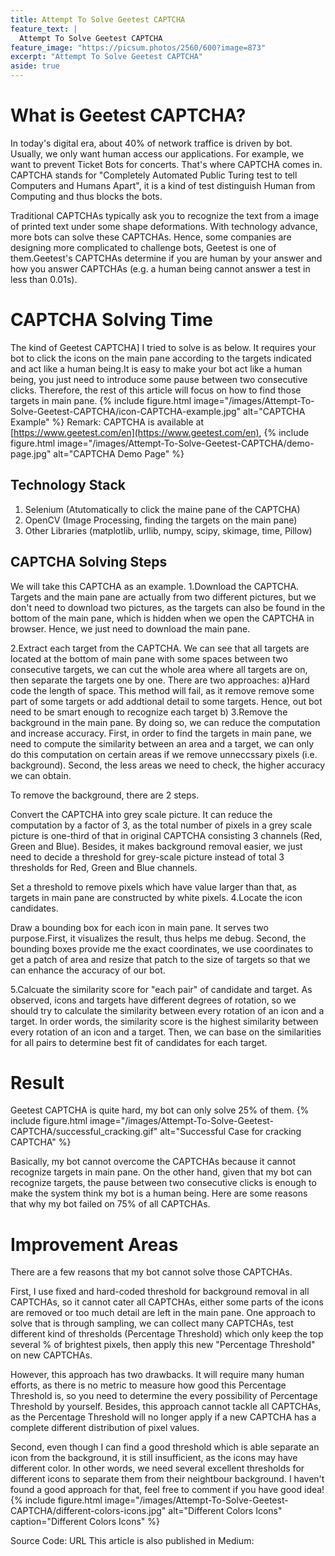 ```yaml
---
title: Attempt To Solve Geetest CAPTCHA
feature_text: |
  Attempt To Solve Geetest CAPTCHA
feature_image: "https://picsum.photos/2560/600?image=873"
excerpt: "Attempt To Solve Geetest CAPTCHA"
aside: true
---
```


# What is Geetest CAPTCHA?
In today's digital era, about 40% of network traffice is driven by bot. Usually, we only want human access our applications. For example, we want to prevent Ticket Bots for concerts. That's where CAPTCHA comes in. CAPTCHA stands for "Completely Automated Public Turing test to tell Computers and Humans Apart", it is a kind of test distinguish Human from Computing and thus blocks the bots.

Traditional CAPTCHAs typically ask you to recognize the text from a image of printed text under some shape deformations. With technology advance, more bots can solve these CAPTCHAs. Hence, some companies are designing more complicated to challenge bots, Geetest is one of them.Geetest's CAPTCHAs determine if you are human by your answer and how you answer CAPTCHAs (e.g. a human being cannot answer a test in less than 0.01s).

# CAPTCHA Solving Time
The kind of Geetest CAPTCHA] I tried to solve is as below. It requires your bot to click the icons on the main pane according to the targets indicated and act like a human being.It is easy to make your bot act like a human being, you just need to introduce some pause between two consecutive clicks. Therefore, the rest of this article will focus on how to find those targets in main pane.
{% include figure.html image="/images/Attempt-To-Solve-Geetest-CAPTCHA/icon-CAPTCHA-example.jpg" alt="CAPTCHA Example" %}
Remark: CAPTCHA is available at [https://www.geetest.com/en](https://www.geetest.com/en), 
{% include figure.html image="/images/Attempt-To-Solve-Geetest-CAPTCHA/demo-page.jpg" alt="CAPTCHA Demo Page" %}

## Technology Stack
1. Selenium (Atutomatically to click the maine pane of the CAPTCHA)
2. OpenCV (Image Processing, finding the targets on the main pane)
3. Other Libraries (matplotlib, urllib, numpy, scipy, skimage, time, Pillow)

## CAPTCHA Solving Steps
We will take this CAPTCHA as an example.
1.Download the CAPTCHA. Targets and the main pane are actually from two different pictures, but we don't need to download two pictures, as the targets can also be found in the bottom of the main pane, which is hidden when we open the CAPTCHA in browser. Hence, we just need to download the main pane.

2.Extract each target from the CAPTCHA. We can see that all targets are located at the bottom of main pane with some spaces between two consecutive targets, we can cut the whole area where all targets are on, then separate the targets one by one. There are two approaches:
	a)Hard code the length of space. This method will fail, as it remove remove some part of some targets or add addtional detail to some targets. Hence, out bot need to be smart enough to recognize each target
	b) 
3.Remove the background in the main pane. By doing so, we can reduce the computation and increase accuracy. First, in order to find the targets in main pane, we need to compute the similarity between an area and a target, we can only do this computation on certain areas if we remove unneccssary pixels (i.e. background). Second, the less areas we need to check, the higher accuracy we can obtain.
  
  To remove the background, there are 2 steps.
  
  Convert the CAPTCHA into grey scale picture. It can reduce the computation by a factor of 3, as the total number of pixels in a grey scale picture is one-third of that in original CAPTCHA consisting 3 channels (Red, Green and Blue). Besides, it makes background removal easier, we just need to decide a threshold for grey-scale picture instead of total 3 thresholds for Red, Green and Blue channels.
  
  Set a threshold to remove pixels which have value larger than that, as targets in main pane are constructed by white pixels.
4.Locate the icon candidates. 
  
  Draw a bounding box for each icon in main pane. It serves two purpose.First, it visualizes the result, thus helps me debug. Second, the bounding boxes provide me the exact coordinates, we use coordinates to get a patch of area and resize that patch to the size of targets so that we can enhance the accuracy of our bot.

5.Calcuate the similarity score for "each pair" of candidate and target. As observed, icons and targets have different degrees of rotation, so we should try to calculate the similarity between every rotation of an icon and a target. In order words, the similarity score is the highest similarity between every rotation of an icon and a target. Then, we can base on the similarities for all pairs to determine best fit of candidates for each target.

# Result
Geetest CAPTCHA is quite hard, my bot can only solve 25% of them.
{% include figure.html image="/images/Attempt-To-Solve-Geetest-CAPTCHA/successful_cracking.gif" alt="Successful Case for cracking CAPTCHA" %}

Basically, my bot cannot overcome the CAPTCHAs because it cannot recognize targets in main pane. On the other hand, given that my bot can recognize targets, the pause between two consecutive clicks is enough to make the system think my bot is a human being.
Here are some reasons that why my bot failed on 75% of all CAPTCHAs.

# Improvement Areas 
There are a few reasons that my bot cannot solve those CAPTCHAs.

First, I use fixed and hard-coded threshold for background removal in all CAPTCHAs, so it cannot cater all CAPTCHAs, either some parts of the icons are removed or too much detail are left in the main pane. 
One approach to solve that is through sampling, we can collect many CAPTCHAs, test different kind of thresholds (Percentage Threshold) which only keep the top several % of brightest pixels, then apply this new "Percentage Threshold" on new CAPTCHAs. 

However, this approach has two drawbacks. It will require many human efforts, as there is no metric to measure how good this Percentage Threshold is, so you need to determine the every possibility of Percentage Threshold by yourself. 
Besides, this approach cannot tackle all CAPTCHAs, as the Percentage Threshold will no longer apply if a new CAPTCHA has a complete different distribution of pixel values.

Second, even though I can find a good threshold which is able separate an icon from the background, it is still insufficient, as the icons may have different color. In other words, we need several excellent thresholds for different icons to separate them from their neightbour background.
I haven't found a good approach for that, feel free to comment if you have good idea!
{% include figure.html image="/images/Attempt-To-Solve-Geetest-CAPTCHA/different-colors-icons.jpg" alt="Different Colors Icons" caption="Different Colors Icons" %}

Source Code: URL
This article is also published in Medium: 
 